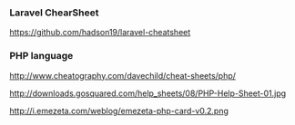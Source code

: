 ### Laravel ChearSheet
https://github.com/hadson19/laravel-cheatsheet

### PHP language
http://www.cheatography.com/davechild/cheat-sheets/php/

http://downloads.gosquared.com/help_sheets/08/PHP-Help-Sheet-01.jpg

http://i.emezeta.com/weblog/emezeta-php-card-v0.2.png
